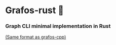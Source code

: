 # Grafos-rust 🦀

### Graph CLI minimal implementation in Rust
[(Same format as grafos-cpp)](https://github.com/PiterWeb/grafos-cpp)

